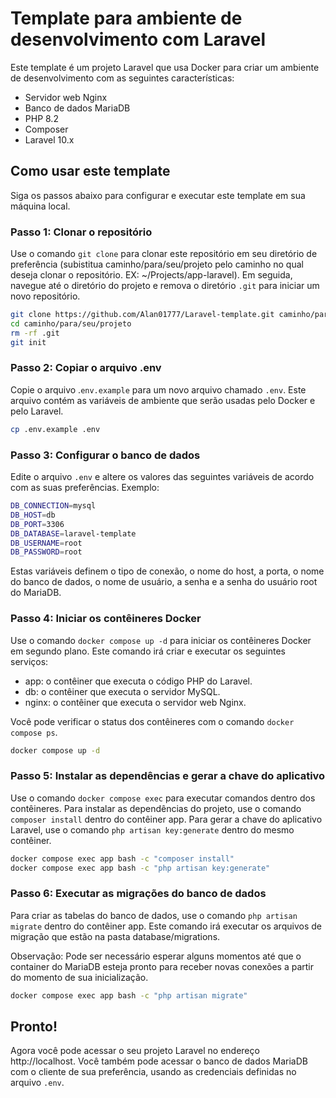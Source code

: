 # Template para ambiente de desenvolvimento com Laravel

Este template é um projeto Laravel que usa Docker para criar um ambiente de desenvolvimento com as seguintes características:

-   Servidor web Nginx
-   Banco de dados MariaDB
-   PHP 8.2
-   Composer
-   Laravel 10.x

## Como usar este template

Siga os passos abaixo para configurar e executar este template em sua máquina local.

### Passo 1: Clonar o repositório

Use o comando `git clone` para clonar este repositório em seu diretório de preferência (subistitua caminho/para/seu/projeto pelo caminho no qual deseja clonar o repositório. EX: ~/Projects/app-laravel). Em seguida, navegue até o diretório do projeto e remova o diretório `.git` para iniciar um novo repositório.

```bash
git clone https://github.com/Alan01777/Laravel-template.git caminho/para/seu/projeto
cd caminho/para/seu/projeto
rm -rf .git
git init
```

### Passo 2: Copiar o arquivo .env

Copie o arquivo .`env.example` para um novo arquivo chamado `.env`. Este arquivo contém as variáveis de ambiente que serão usadas pelo Docker e pelo Laravel.

```bash
cp .env.example .env
```

### Passo 3: Configurar o banco de dados

Edite o arquivo `.env` e altere os valores das seguintes variáveis de acordo com as suas preferências. Exemplo:

```bash
DB_CONNECTION=mysql
DB_HOST=db
DB_PORT=3306
DB_DATABASE=laravel-template
DB_USERNAME=root
DB_PASSWORD=root
```

Estas variáveis definem o tipo de conexão, o nome do host, a porta, o nome do banco de dados, o nome de usuário, a senha e a senha do usuário root do MariaDB.

### Passo 4: Iniciar os contêineres Docker

Use o comando `docker compose up -d` para iniciar os contêineres Docker em segundo plano. Este comando irá criar e executar os seguintes serviços:

-   app: o contêiner que executa o código PHP do Laravel.
-   db: o contêiner que executa o servidor MySQL.
-   nginx: o contêiner que executa o servidor web Nginx.

Você pode verificar o status dos contêineres com o comando `docker compose ps`.

```bash
docker compose up -d
```

### Passo 5: Instalar as dependências e gerar a chave do aplicativo

Use o comando `docker compose exec` para executar comandos dentro dos contêineres. Para instalar as dependências do projeto, use o comando `composer install` dentro do contêiner app. Para gerar a chave do aplicativo Laravel, use o comando `php artisan key:generate` dentro do mesmo contêiner.

```bash
docker compose exec app bash -c "composer install"
docker compose exec app bash -c "php artisan key:generate"
```

### Passo 6: Executar as migrações do banco de dados

Para criar as tabelas do banco de dados, use o comando `php artisan migrate` dentro do contêiner app. Este comando irá executar os arquivos de migração que estão na pasta database/migrations.

Observação: Pode ser necessário esperar alguns momentos até que o container do MariaDB esteja pronto para receber novas conexões a partir do momento de sua inicialização.

```bash
docker compose exec app bash -c "php artisan migrate"
```

## Pronto!

Agora você pode acessar o seu projeto Laravel no endereço http://localhost. Você também pode acessar o banco de dados MariaDB com o cliente de sua preferência, usando as credenciais definidas no arquivo `.env`.
